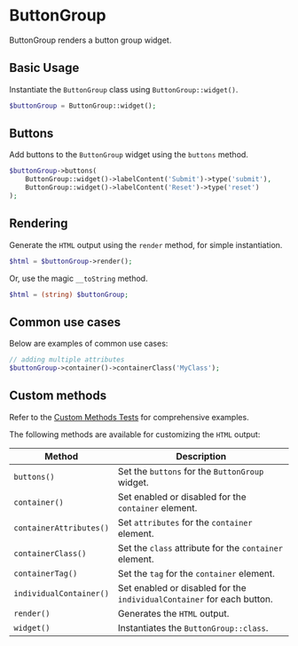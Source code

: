 # ButtonGroup

ButtonGroup renders a button group widget.

## Basic Usage

Instantiate the `ButtonGroup` class using `ButtonGroup::widget()`.

```php
$buttonGroup = ButtonGroup::widget();
```

## Buttons

Add buttons to the `ButtonGroup` widget using the `buttons` method.

```php
$buttonGroup->buttons(
    ButtonGroup::widget()->labelContent('Submit')->type('submit'),
    ButtonGroup::widget()->labelContent('Reset')->type('reset')
);
```

## Rendering

Generate the `HTML` output using the `render` method, for simple instantiation. 

```php
$html = $buttonGroup->render();
```

Or, use the magic `__toString` method.

```php
$html = (string) $buttonGroup;
```

## Common use cases

Below are examples of common use cases:

```php
// adding multiple attributes
$buttonGroup->container()->containerClass('MyClass');
```

## Custom methods

Refer to the [Custom Methods Tests](https://github.com/php-forge/html/blob/main/tests/Input/ButtonGroup/CustomMethodTest.php) 
for comprehensive examples.

The following methods are available for customizing the `HTML` output:

| Method                       | Description                                                                           |
| ---------------------------- | ------------------------------------------------------------------------------------- |
| `buttons()`                  | Set the `buttons` for the `ButtonGroup` widget.                                       |
| `container()`                | Set enabled or disabled for the `container` element.                                  |
| `containerAttributes()`      | Set `attributes` for the `container` element.                                         |
| `containerClass()`           | Set the `class` attribute for the `container` element.                                |
| `containerTag()`             | Set the `tag` for the `container` element.                                            |
| `individualContainer()`      | Set enabled or disabled for the `individualContainer` for each button.                |
| `render()`                   | Generates the `HTML` output.                                                          |
| `widget()`                   | Instantiates the `ButtonGroup::class`.                                                |
